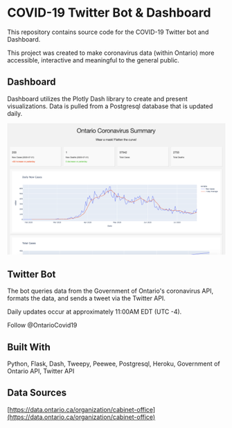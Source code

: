 # COVID-19 Twitter Bot & Dashboard  

This repository contains source code for the COVID-19 Twitter bot and Dashboard.

This project was created to make coronavirus data (within Ontario) more accessible, interactive and meaningful to the general public.

## Dashboard
Dashboard utilizes the Plotly Dash library to create and present visualizations. Data is pulled from a Postgresql database that is updated daily.

![](readme_imgs/dashboard_img.png)

## Twitter Bot
The bot queries data from the Government of Ontario's coronavirus API, formats the data, and sends a tweet via the Twitter API.

Daily updates occur at approximately 11:00AM EDT (UTC -4).

Follow @OntarioCovid19

## Built With
Python, Flask, Dash, Tweepy, Peewee, Postgresql, Heroku, Government of Ontario API, Twitter API

## Data Sources
[https://data.ontario.ca/organization/cabinet-office](https://data.ontario.ca/organization/cabinet-office)
